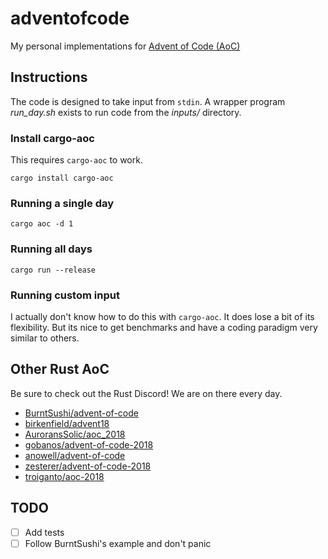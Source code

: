 # adventofcode
My personal implementations for
[Advent of Code (AoC)](https://adventofcode.com/)

## Instructions

The code is designed to take input from `stdin`. A wrapper program *run_day.sh*
exists to run code from the *inputs/* directory.

### Install cargo-aoc

This requires `cargo-aoc` to work. 

```
cargo install cargo-aoc
```

### Running a single day

```
cargo aoc -d 1
```

### Running all days

```
cargo run --release
```

### Running custom input

I actually don't know how to do this with `cargo-aoc`. It does lose a bit of its
flexibility. But its nice to get benchmarks and have a coding paradigm very
similar to others.


## Other Rust AoC

Be sure to check out the Rust Discord! We are on there every day.

* [BurntSushi/advent-of-code](https://github.com/BurntSushi/advent-of-code)
* [birkenfield/advent18](https://github.com/birkenfeld/advent18)
* [AuroransSolic/aoc_2018](https://github.com/AuroransSolis/aoc_2018)
* [gobanos/advent-of-code-2018](https://github.com/gobanos/advent-of-code-2018)
* [anowell/advent-of-code](https://github.com/anowell/advent-of-code)
* [zesterer/advent-of-code-2018](https://github.com/zesterer/advent-of-code-2018)
* [troiganto/aoc-2018](https://github.com/troiganto/aoc-2018)

## TODO

* [ ] Add tests
* [ ] Follow BurntSushi's example and don't panic
